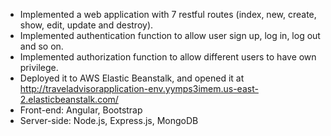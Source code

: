 * Implemented a web application with 7 restful routes (index, new, create, show, edit, update and destroy).
* Implemented authentication function to allow user sign up, log in, log out and so on.
* Implemented authorization function to allow different users to have own privilege.
* Deployed it to AWS Elastic Beanstalk, and opened it at http://traveladvisorapplication-env.yymps3imem.us-east-2.elasticbeanstalk.com/
* Front-end: Angular, Bootstrap
* Server-side: Node.js, Express.js, MongoDB